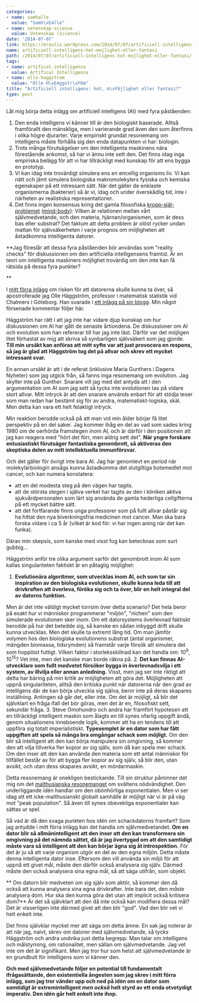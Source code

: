 ```yaml
---
categories:
- name: samhalle
  value: "Samh\xE4lle"
- name: vetenskap-science
  value: Vetenskap (science)
date: '2014-07-07'
link: https://kraulis.wordpress.com/2014/07/07/artificiell-intelligens-hot-mojlighet-eller-fantasi/
name: artificiell-intelligens-hot-mojlighet-eller-fantasi
path: /2014/07/07/artificiell-intelligens-hot-mojlighet-eller-fantasi/
tags:
- name: artifical-intelligence
  value: Artifical Intelligence
- name: olle-haggstrom
  value: "Olle H\xE4ggstr\xF6m"
title: "Artificiell intelligens: hot, m\xF6jlighet eller fantasi?"
type: post
---
```

Låt mig börja detta inlägg om artificiell intelligens (AI) med fyra påståenden:

1. Den enda intelligens vi känner till är den biologiskt baserade. Alltså framförallt den mänskliga, men i varierande grad även den som återfinns i olika högre djurarter. Varje empiriskt grundat resonemang om intelligens måste förhålla sig den enda datapunkten vi har: biologin.
2. Trots många förutsägelser om den intelligenta maskinens nära förestående ankomst, så har vi ännu inte sett den. Det finns idag inga empiriska belägg för att vi har tillräckligt med kunskap för att ens bygga en prototyp.
3. Vi kan idag inte trovärdigt simulera ens en encellig organisms liv. Vi kan nätt och jämt simulera biologiska makromolekylers fysiska och kemiska egenskaper på ett intressant sätt. När det gäller de enklaste organismerna (bakterier) så är vi, idag och under överskådlig tid, inte i närheten av realistiska representationer.
4. Det finns ingen konsensus kring det gamla filosofiska [kropp-själ-problemet](http://sv.wikipedia.org/wiki/Kropp-sj%C3%A4l-problemet) ([mind-body](http://en.wikipedia.org/wiki/Mind%E2%80%93body_problem)): Vilken är relationen mellan vårt självmedvetande, och den materia, hjärnan/organismen, som är dess bas eller substrat? Det faktum att detta problem är olöst rycker undan mattan för självsäkerheten i varje prognos om möjligheten att åstadkomma intelligenta datorer.

**Jag föreslår att dessa fyra påståenden bör användas som "reality checks" för diskussionen om den artificiella intelligensens framtid. Är en teori om intelligenta maskiners möjlighet trovärdig om den inte kan få rätsida på dessa fyra punkter?

**



I [mitt förra inlägg](/2014/06/22/datorns-existentiella-angest-darfor-har-stephen-hawking-fel/) om risken för att datorerna skulle kunna ta över, så apostroferade jag Olle Häggström, professor i matematisk statistik vid Chalmers i Göteborg. Han svarade i [ett inlägg på sin blogg](http://haggstrom.blogspot.se/2014/06/om-evolution-drivkrafter-och.html). Min något försenade kommentar följer här.

Häggström har rätt i att jag inte har vidare djup kunskap om hur diskussionen om AI har gått de senaste årtiondena. De diskussioner om AI och evolution som han refererar till har jag inte läst. Därför var det möjligen litet förhastat av mig att skriva så synbarligen självsäkert som jag gjorde. **Till min ursäkt kan anföras att mitt syfte var att just provocera en respons, så jag är glad att Häggström tog det på allvar och skrev ett mycket intressant svar.**

En annan ursäkt är att i de referat (inklusive Maria Gunthers i Dagens Nyheter) som jag utgick från, så fanns inga resonemang om evolution. Jag skyller inte på Gunther. Snarare vill jag med det antyda att i den argumentation om AI som jag sett så tycks inte evolutionen tas på vidare stort allvar. Mitt intryck är att den snarare används enbart för att stödja teser som man redan har bestämt sig för av andra, matematiskt-logiska, skäl. Men detta kan vara ett helt felaktigt intryck.

Min reaktion berodde också på att man vid min ålder börjar få litet perspektiv på en del saker. Jag kommer ihåg en del av vad som sades kring 1980 om de oerhörda framstegen inom AI, och är därför i den positionen att jag kan reagera med "hört det förr, men aldrig sett det". **När yngre forskare entusiastiskt förutsäger fantastiska genombrott, så aktiveras den skeptiska delen av mitt intellektuella immunförsvar.**

Och det gäller för övrigt inte bara AI. Jag har genomlevt en period när molekylärbiologin ansågs kunna åstadkomma det slutgiltiga botemedlet mot cancer, och kan numera konstatera:

- att en del modesta steg på den vägen har tagits.
- att de största stegen i själva verket har tagits av den i kliniken aktiva sjukvårdpersonalen som lärt sig använda de gamla hederliga cellgifterna på ett mycket bättre sätt.
- att det fortfarande finns unga professorer som på fullt allvar påstår sig ha hittat den nya biverkningsfria medicinen mot cancer. Man ska bara forska vidare i ca 5 år (vilket är kod för: vi har ingen aning när det kan funka).

Därav min skepsis, som kanske med visst fog kan betecknas som surt gubbig...

Häggström anför tre olika argument varför det genombrott inom AI som kallas singulariteten faktiskt är en påtaglig möjlighet:

1. **Evolutionära algoritmer, som utvecklas inom AI, och som tar sin inspiration av den biologiska evolutionen, skulle kunna leda till att drivkraften att överleva, föröka sig och ta över, blir en helt integral del av datorns funktion.**

Men är det inte väldigt mycket torrsim över detta scenario? Det hela beror på exakt hur vi människor programmerar "miljön", "nichen" som den simulerade evolutionen sker inom. Om ett datorsystems överlevnad faktiskt berodde på hur det betedde sig, så kanske en sådan inbyggd drift skulle kunna utvecklas. Men det skulle ta extremt lång tid. Om man jämför volymen hos den biologiska evolutionens substrat (antal organismer, mängden biomassa, tidsrymden) så framstår varje försök att simulera det som hopplöst futtigt. Vilken faktor i storleksskillnad kan det handla om: 10<sup>9</sup>, 10<sup>15</sup>? Vet inte, men det kanske man borde räkna på.
2. **Det kan finnas AI-utvecklare som fullt medvetet försöker bygga in överlevnadsvilja i ett system, av illvilja eller annan anledning.** Visst, men jag ser inte riktigt att detta har bäring på min kritik av möjligheten att göra det. Möjligheten att uppnå singulariteten, alltså den kritiska punkt när datorerna når den grad av intelligens där de kan börja utveckla sig själva, beror inte på deras skapares inställning. Antingen så går det, eller inte. Om det är möjligt, så blir det självklart en fråga ifall det bör göras, men det är en, filosofiskt sett, sekundär fråga.
3. Steve Omohundro och andra har framfört hypotesen att en tillräckligt intelligent maskin som ålagts en till synes ofarlig uppgift ändå, genom situationens inneboende logik, kommer att ha en tendens till att uppföra sig totalt imperialistiskt. **Typexemplet är en dator som har fått uppgiften att spela så många bra omgångar schack som möjligt.** Om den blir så intelligent att den kan börja manipulera sin omgivning, så kommer den att vilja tillverka fler kopior av sig själv, som då kan spela mer schack. Om den inser att den kan använda den materia som ett antal människor för tillfället består av för att bygga fler kopior av sig själv, så blir den, utan avsikt, och utan dess skapares avsikt, en mördarmaskin.

Detta resonemang är onekligen bestickande. Till sin struktur påminner det mig om det [malthusianska resonemanget](http://en.wikipedia.org/wiki/Malthusian_catastrophe) om svältens nödvändighet. Den underliggande idén handlar om den obönhörliga exponentialen. Men vi ser idag att ett icke-malthusianskt globalt samhälle är möjligt när vi är på väg mot "peak population". Så även till synes obevekliga exponentialer kan sättas ur spel.

Så vad är då den svaga punkten hos idén om schackdatorns framfart? Som jag antydde i mitt förra inlägg kan det handla om självmedvetandet. **Om en dator blir så allmänintelligent att den inser att den kan transformera sin omgivning på det nämnda sättet, då är jag övertygad om att den samtidigt måste vara så intelligent att den kan börjar ägna sig åt introspektion.** För det är ju så att varje organism utgör en del av den egna miljön. Detta måste denna intelligenta dator inse. Eftersom den vill använda sin miljö för att uppnå ett givet mål, måste den därför också analysera sig själv. Därmed måste den också analysera sina egna mål, så att säga utifrån, som objekt.

** Om datorn blir medveten om sig själv som aktör, så kommer den då också att kunna analysera sina egna drivkrafter. Inte bara det, den *måste* analysera dom. Hur ska den kunna göra det utan att implicit också kritisera dom?** Är det så självklart att den då inte också kan modifiera dessa mål? Det är visserligen inte därmed givet att den blir "god". Vad den blir vet vi helt enkelt inte.

Det finns självklar mycket mer att säga om detta ämne. En sak jag noterar är att när jag, naivt, skrev om datorer med självmedvetande, så tycks Häggström och andra undvika just detta begrepp. Man talar om intelligens och målstyrning, om rationalitet, men sällan om självmedvetande. Jag vet inte om det är signifikant. Men jag tror hur som helst att självmedvetande är en grundbult för intelligens som vi känner den.

**Och med självmedvetande följer en potential till fundamentalt ifrågasättande, den existentiella ångesten som jag skrev i mitt förra inlägg, som jag tror vänder upp och ned på idén om en dator som *samtidigt* är extremintelligent *men också* helt styrd av ett enda otvetydigt imperativ. Den idén går helt enkelt inte ihop.**

